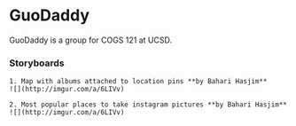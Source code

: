 # GuoDaddy

GuoDaddy is a group for COGS 121 at UCSD.

### Storyboards
    1. Map with albums attached to location pins **by Bahari Hasjim**
    ![](http://imgur.com/a/6LIVv)

    2. Most popular places to take instagram pictures **by Bahari Hasjim**
    ![](http://imgur.com/a/6LIVv)

